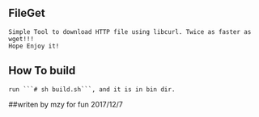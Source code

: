## FileGet
    Simple Tool to download HTTP file using libcurl. Twice as faster as wget!!!
    Hope Enjoy it!

## How To build
    run ```# sh build.sh```, and it is in bin dir.

##writen by mzy for fun
    2017/12/7

